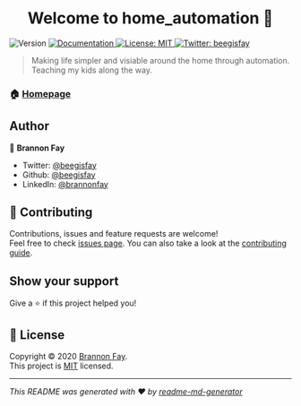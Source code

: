 <h1 align="center">Welcome to home_automation 👋</h1>
<p>
  <img alt="Version" src="https://img.shields.io/badge/version-0.0.1-blue.svg?cacheSeconds=2592000" />
  <a href="https://github.com/beegisfay/home_automation/wiki" target="_blank">
    <img alt="Documentation" src="https://img.shields.io/badge/documentation-yes-brightgreen.svg" />
  </a>
  <a href="https://github.com/beegisfay/home_automation/blob/master/LICENSE" target="_blank">
    <img alt="License: MIT" src="https://img.shields.io/badge/License-MIT-yellow.svg" />
  </a>
  <a href="https://twitter.com/beegisfay" target="_blank">
    <img alt="Twitter: beegisfay" src="https://img.shields.io/twitter/follow/beegisfay.svg?style=social" />
  </a>
</p>

> Making life simpler and visiable around the home through automation.  Teaching my kids along the way.

### 🏠 [Homepage](https://github.com/beegisfay/home_automation#readme)

## Author

👤 **Brannon Fay**

* Twitter: [@beegisfay](https://twitter.com/beegisfay)
* Github: [@beegisfay](https://github.com/beegisfay)
* LinkedIn: [@brannonfay](https://linkedin.com/in/brannonfay)

## 🤝 Contributing

Contributions, issues and feature requests are welcome!<br />Feel free to check [issues page](https://github.com/beegisfay/home_automation/issues). You can also take a look at the [contributing guide](https://github.com/beegisfay/home_automation/blob/master/CONTRIBUTING.md).

## Show your support

Give a ⭐️ if this project helped you!

## 📝 License

Copyright © 2020 [Brannon Fay](https://github.com/beegisfay).<br />
This project is [MIT](https://github.com/beegisfay/home_automation/blob/master/LICENSE) licensed.

***
_This README was generated with ❤️ by [readme-md-generator](https://github.com/kefranabg/readme-md-generator)_
